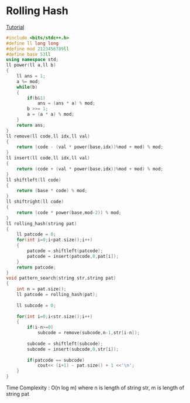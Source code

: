 # Rolling Hash

[Tutorial](https://github.com/Khaled-Mahmmoud/MyCompetitiveProgramming/blob/master/img/String/Rolling_Hash.pdf)

```cpp
#include <bits/stdc++.h>
#define ll long long
#define mod 2123456789ll
#define base 53ll
using namespace std;
ll power(ll a,ll b)
{
    ll ans = 1;
    a %= mod;
    while(b)
    {
        if(b&1)
            ans = (ans * a) % mod;
        b >>= 1;
        a = (a * a) % mod;
    }
    return ans;
} 
ll remove(ll code,ll idx,ll val)
{
    return (code - (val * power(base,idx))%mod + mod) % mod;
}
ll insert(ll code,ll idx,ll val)
{
    return (code + (val * power(base,idx))%mod + mod) % mod;
}
ll shiftleft(ll code)
{
    return (base * code) % mod;
}
ll shiftright(ll code)
{
    return (code * power(base,mod-2)) % mod;
}
ll rolling_hash(string pat)
{
    ll patcode = 0;
    for(int i=0;i<pat.size();i++)
    {
        patcode = shiftleft(patcode);
        patcode = insert(patcode,0,pat[i]);
    }
    return patcode;
}
void pattern_search(string str,string pat)
{
    int n = pat.size();
    ll patcode = rolling_hash(pat);
    
    ll subcode = 0;
    
    for(int i=0;i<str.size();i++)
    {
        if(i-n>=0)
            subcode = remove(subcode,n-1,str[i-n]);
            
        subcode = shiftleft(subcode);
        subcode = insert(subcode,0,str[i]);
        
        if(patcode == subcode)
            cout<< (i+1) - pat.size() + 1 <<'\n';
    }
}
```
Time Complexity : O(n log m) where n is length of string str, m is length of string pat
